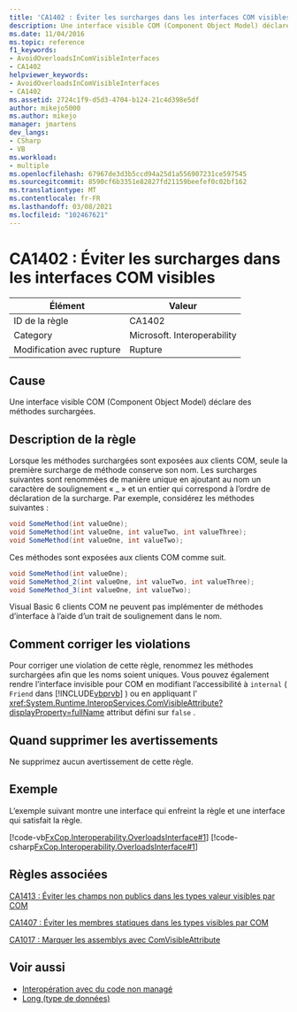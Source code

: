 ```yaml
---
title: 'CA1402 : Éviter les surcharges dans les interfaces COM visibles'
description: Une interface visible COM (Component Object Model) déclare des méthodes surchargées.
ms.date: 11/04/2016
ms.topic: reference
f1_keywords:
- AvoidOverloadsInComVisibleInterfaces
- CA1402
helpviewer_keywords:
- AvoidOverloadsInComVisibleInterfaces
- CA1402
ms.assetid: 2724c1f9-d5d3-4704-b124-21c4d398e5df
author: mikejo5000
ms.author: mikejo
manager: jmartens
dev_langs:
- CSharp
- VB
ms.workload:
- multiple
ms.openlocfilehash: 67967de3d3b5ccd94a25d1a556907231ce597545
ms.sourcegitcommit: 8590cf6b3351e82827fd21159beefef0c02bf162
ms.translationtype: MT
ms.contentlocale: fr-FR
ms.lasthandoff: 03/08/2021
ms.locfileid: "102467621"
---
```

# <a name="ca1402-avoid-overloads-in-com-visible-interfaces"></a>CA1402 : Éviter les surcharges dans les interfaces COM visibles

|Élément|Valeur|
|-|-|
|ID de la règle|CA1402|
|Category|Microsoft. Interoperability|
|Modification avec rupture|Rupture|

## <a name="cause"></a>Cause
Une interface visible COM (Component Object Model) déclare des méthodes surchargées.

## <a name="rule-description"></a>Description de la règle
Lorsque les méthodes surchargées sont exposées aux clients COM, seule la première surcharge de méthode conserve son nom. Les surcharges suivantes sont renommées de manière unique en ajoutant au nom un caractère de soulignement « _ » et un entier qui correspond à l’ordre de déclaration de la surcharge. Par exemple, considérez les méthodes suivantes :

```csharp
void SomeMethod(int valueOne);
void SomeMethod(int valueOne, int valueTwo, int valueThree);
void SomeMethod(int valueOne, int valueTwo);
```

Ces méthodes sont exposées aux clients COM comme suit.

```csharp
void SomeMethod(int valueOne);
void SomeMethod_2(int valueOne, int valueTwo, int valueThree);
void SomeMethod_3(int valueOne, int valueTwo);
```

Visual Basic 6 clients COM ne peuvent pas implémenter de méthodes d’interface à l’aide d’un trait de soulignement dans le nom.

## <a name="how-to-fix-violations"></a>Comment corriger les violations
Pour corriger une violation de cette règle, renommez les méthodes surchargées afin que les noms soient uniques. Vous pouvez également rendre l’interface invisible pour COM en modifiant l’accessibilité à `internal` ( `Friend` dans [!INCLUDE[vbprvb](../code-quality/includes/vbprvb_md.md)] ) ou en appliquant l' <xref:System.Runtime.InteropServices.ComVisibleAttribute?displayProperty=fullName> attribut défini sur `false` .

## <a name="when-to-suppress-warnings"></a>Quand supprimer les avertissements
Ne supprimez aucun avertissement de cette règle.

## <a name="example"></a>Exemple
L’exemple suivant montre une interface qui enfreint la règle et une interface qui satisfait la règle.

[!code-vb[FxCop.Interoperability.OverloadsInterface#1](../code-quality/codesnippet/VisualBasic/ca1402-avoid-overloads-in-com-visible-interfaces_1.vb)]
[!code-csharp[FxCop.Interoperability.OverloadsInterface#1](../code-quality/codesnippet/CSharp/ca1402-avoid-overloads-in-com-visible-interfaces_1.cs)]

## <a name="related-rules"></a>Règles associées
[CA1413 : Éviter les champs non publics dans les types valeur visibles par COM](../code-quality/ca1413.md)

[CA1407 : Éviter les membres statiques dans les types visibles par COM](../code-quality/ca1407.md)

[CA1017 : Marquer les assemblys avec ComVisibleAttribute](/dotnet/fundamentals/code-analysis/quality-rules/ca1017)

## <a name="see-also"></a>Voir aussi

- [Interopération avec du code non managé](/dotnet/framework/interop/index)
- [Long (type de données)](/dotnet/visual-basic/language-reference/data-types/long-data-type)
